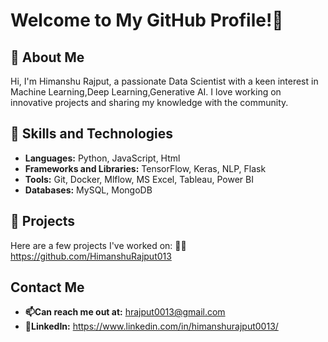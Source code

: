  # Welcome to My GitHub Profile!👋

## 🚀 About Me
Hi, I'm Himanshu Rajput, a passionate Data Scientist with a keen interest in Machine Learning,Deep Learning,Generative AI. I love working on innovative projects and sharing my knowledge with the community.

## 🚀 Skills and Technologies
- **Languages:** Python, JavaScript, Html
- **Frameworks and Libraries:** TensorFlow, Keras, NLP, Flask
- **Tools:** Git, Docker, Mlflow, MS Excel, Tableau, Power BI
- **Databases:** MySQL, MongoDB

## 🚀 Projects
Here are a few projects I've worked on:
👨‍💻 https://github.com/HimanshuRajput013

## Contact Me
- **📫Can reach me out at:** hrajput0013@gmail.com
- **💼LinkedIn:** https://www.linkedin.com/in/himanshurajput0013/



